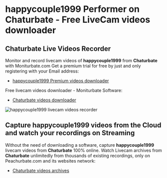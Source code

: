 # happycouple1999 Performer on Chaturbate - Free LiveCam videos downloader

## Chaturbate Live Videos Recorder

Monitor and record livecam videos of **happycouple1999** from **Chaturbate** with Moniturbate.com
Get a premium trial for free by just and only registering with your Email address:
* [happycouple1999 Premium videos downloader](https://moniturbate.com/request-demo-licence-key.html)

Free livecam videos downloader - Moniturbate Software:
* [Chaturbate videos downloader](https://moniturbate.com/moniturbate-download-software.html)

![happycouple1999 livecam videos recorder](https://peachurnet.com/templates/moniturbate-software.png)


## Capture happycouple1999 videos from the Cloud and watch your recordings on Streaming

Without the need of downloading a software, capture **happycouple1999** livecam videos from **Chaturbate** 100% online.
Watch Livecam archives from **Chaturbate** unlimitedly from thousands of existing recordings, only on Peachurbate.com and its websites network:
* [Chaturbate videos archives](https://peachurnet.com/)